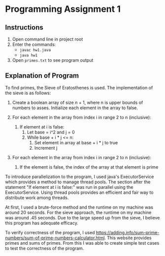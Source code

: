 # Programming Assignment 1

## Instructions

1. Open command line in project root
2. Enter the commands:
   - `javac hw1.java`
   - `java hw1`
3. Open `primes.txt` to see program output

## Explanation of Program

To find primes, the Sieve of Eratosthenes is used. The implementation of the sieve is as follows:

1. Create a boolean array of size n + 1, where n is upper bounds of numbers to asses. Initialize each element in the array to false.

1. For each element in the array from index i in range 2 to n (inclusive):
   1. If element at i is false:
      1. Let base = i^2 and j = 0
      2. While base + i * j <= n:
         1. Set element in array at base + i * j to true
         2. Increment j
2. For each element in the array from index i in range 2 to n (inclusive):
   1. If the element is false, the index of the array at that element is prime

To introduce parallelization to the program, I used java's ExecutorService which provides a method to manage thread pools. The section after the statement "If element at i is false:" was run in parallel using the ExecutorService. Using thread pools provides an efficient and fair way to distribute work among threads.

At first, I used a brute-force method and the runtime on my machine was around 20 seconds. For the sieve approach, the runtime on my machine was around .45 seconds. Due to the large speed up from the sieve, I believe this program has adequate efficacy.

To verify correctness of the program, I used <https://adding.info/sum-prime-numbers/sum-of-prime-numbers-calculator.html>. This website provides primes and sums of primes. From this I was able to create simple test cases to test the correctness of the program.

